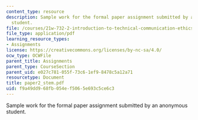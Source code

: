 ```yaml
---
content_type: resource
description: Sample work for the formal paper assignment submitted by an anonymous
  student.
file: /courses/21w-732-2-introduction-to-technical-communication-ethics-in-science-and-technology-fall-2006/f9a49dd968fb054ef5065e693c5ce6c3_paper2_stem.pdf
file_type: application/pdf
learning_resource_types:
- Assignments
license: https://creativecommons.org/licenses/by-nc-sa/4.0/
ocw_type: OCWFile
parent_title: Assignments
parent_type: CourseSection
parent_uid: e027c781-055f-73c6-1ef9-8478c5a12a71
resourcetype: Document
title: paper2_stem.pdf
uid: f9a49dd9-68fb-054e-f506-5e693c5ce6c3
---
```

Sample work for the formal paper assignment submitted by an anonymous student.
